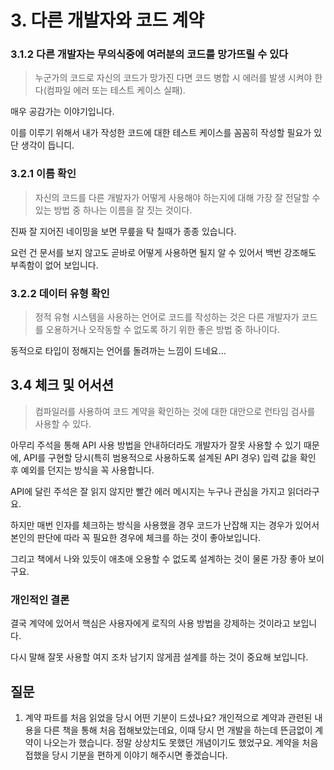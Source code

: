 # 3. 다른 개발자와 코드 계약

### 3.1.2 다른 개발자는 무의식중에 여러분의 코드를 망가뜨릴 수 있다

> 누군가의 코드로 자신의 코드가 망가진 다면 코드 병합 시 에러를 발생 시켜야 한다(컴파일 에러 또는 테스트 케이스 실패).

매우 공감가는 이야기입니다.

이를 이루기 위해서 내가 작성한 코드에 대한 테스트 케이스를 꼼꼼히 작성할 필요가 있단 생각이 듭니디.

### 3.2.1 이름 확인

> 자신의 코드를 다른 개발자가 어떻게 사용해야 하는지에 대해 가장 잘 전달할 수 있는 방법 중 하나는 이름을 잘 짓는 것이다.

진짜 잘 지어진 네이밍을 보면 무릎을 탁 칠때가 종종 있습니다.

요런 건 문서를 보지 않고도 곧바로 어떻게 사용하면 될지 알 수 있어서 백번 강조해도 부족함이 없어 보입니다.

### 3.2.2 데이터 유형 확인

> 정적 유형 시스템을 사용하는 언어로 코드를 작성하는 것은 다른 개발자가 코드를 오용하거나 오작동할 수 없도록 하기 위한 좋은 방법 중 하나이다.

동적으로 타입이 정해지는 언어를 돌려까는 느낌이 드네요…

## 3.4 체크 및 어서션

> 컴파일러를 사용하여 코드 계약을 확인하는 것에 대한 대안으로 런타임 검사를 사용할 수 있다.

아무리 주석을 통해 API 사용 방법을 안내하더라도 개발자가 잘못 사용할 수 있기 때문에, API를 구현할 당시(특히 범용적으로 사용하도록 설계된 API 경우) 입력 값을 확인 후 예외를 던지는 방식을 꼭 사용합니다.

API에 달린 주석은 잘 읽지 않지만 빨간 에러 메시지는 누구나 관심을 가지고 읽더라구요.

하지만 매번 인자를 체크하는 방식을 사용했을 경우 코드가 난잡해 지는 경우가 있어서 본인의 판단에 따라 꼭 필요한 경우에 체크를 하는 것이 좋아보입니다.

그리고 책에서 나와 있듯이 애초애 오용할 수 없도록 설계하는 것이 물론 가장 좋아 보이구요.

### 개인적인 결론

결국 계약에 있어서 핵심은 사용자에게 로직의 사용 방법을 강제하는 것이라고 보입니다.

다시 말해 잘못 사용할 여지 조차 남기지 않게끔 설계를 하는 것이 중요해 보입니다.

## 질문

1. 계약 파트를 처음 읽었을 당시 어떤 기분이 드셨나요? 개인적으로 계약과 관련된 내용을 다른 책을 통해 처음 접해보았는데요, 이때 당시 먼 개발을 하는데 뜬금없이 계약이 나오는가 했습니다. 정말 상상치도 못했던 개념이기도 했었구요. 계약을 처음 접했을 당시 기분을 편하게 이야기 해주시면 좋겠습니다.